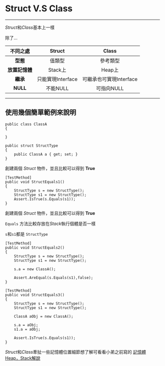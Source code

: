 # Struct **V.S** Class

---

*Struct*和*Class*基本上一樣

除了...

| **不同之處**   | Struct            | Class                   |
| :------------: | :---------------: | :---------------------: |
| **型態**       | 值類型            | 參考類型                |
| **放置記憶體** | Stack上           | Heap上                  |
| **繼承**       | 只能實現Interface | 可繼承也可實現Interface |
| **NULL**       | 不能NULL          | 可指向NULL              |

---

## 使用幾個簡單範例來說明

    public class ClassA
    {

    }

    public struct StructType 
    {
        public ClassA a { get; set; }
    }

創建兩個 *Struct* 物件，並且比較可以得到 **True**

    [TestMethod]
    public void StructEquals1()
    {
        StructType s = new StructType();
        StructType s1 = new StructType();
        Assert.IsTrue(s.Equals(s1));
    }

創建兩個 *Struct* 物件，並且比較可以得到 **True**

`Equals` 方法比較存放在*Stack*執行個體是否一樣

`s`和`s1`都是 `StructType`

    [TestMethod]
    public void StructEquals2()
    {
        StructType s = new StructType();
        StructType s1 = new StructType();

        s.a = new ClassA();

        Assert.AreEqual(s.Equals(s1),false);
    }

    [TestMethod]
    public void StructEquals3()
    {
        StructType s = new StructType();
        StructType s1 = new StructType();

        ClassA aObj = new ClassA();

        s.a = aObj;
        s1.a = aObj;

        Assert.IsTrue(s.Equals(s1));
    }



*Struct*和*Class*牽扯一些記憶體位置細節想了解可看看小弟之前寫的 [記憶體Heap，Stack解說][1] 

  [1]: https://dotblogs.com.tw/daniel/2017/10/20/174725        "Heap 參考類型 V.S Stack 值類型 ??"
